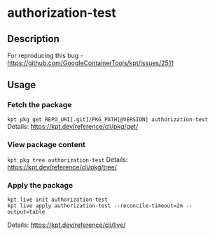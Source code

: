 # authorization-test

## Description
For reproducing this bug - https://github.com/GoogleContainerTools/kpt/issues/2511

## Usage

### Fetch the package
`kpt pkg get REPO_URI[.git]/PKG_PATH[@VERSION] authorization-test`
Details: https://kpt.dev/reference/cli/pkg/get/

### View package content
`kpt pkg tree authorization-test`
Details: https://kpt.dev/reference/cli/pkg/tree/

### Apply the package
```
kpt live init authorization-test
kpt live apply authorization-test --reconcile-timeout=2m --output=table
```
Details: https://kpt.dev/reference/cli/live/
